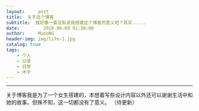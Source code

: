```yaml
---
layout:     post
title:  关于这个博客
subtitle:  我好像一直没有说我搭建这个博客的意义吧？其实.....
date:         2018-06-09 01:38:00
author:     MuooNG
header-img: img/life-1.jpg
catalog: true
tags:
    - 个人
    - 记录
    - 日常
    - 木子
---
```


----------
关于博客我是为了一个女生搭建的，本想着写些设计内容以外还可以谢谢生活中和她的故事。但殊不知，这一切都没有了意义。
（待更新）
<audio src="muoong.github.io/inbox/Lights-Motion-Anomaly.mp3" preload="meta" loop autoplay id="bgmusic"></audio> 
